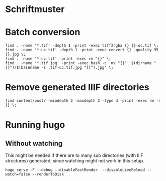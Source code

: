 Schriftmuster
=============

# Batch conversion

```
find . -name '*.tif' -depth 1 -print -exec tiff2rgba {} {}-uc.tif \;
find . -name '*-uc.tif' -depth 1 -print -exec convert {} -quality 95 {}.jpg \;
find . -name '*-uc.tif' -print -exec rm "{}" \;
find . -name '*.tif.jpg' -print -exec bash -c 'mv "{}"  $(dirname "{}")/$(basename -s .tif-uc.tif.jpg "{}").jpg' \;
```

# Remove generated IIIF directories

```
find content/post/ -mindepth 2 -maxdepth 2 -type d -print -exec rm -r {} \;
```

# Running hugo

## Without watching

This might be needed if there are to many sub directories (with IIIF structures) generated, since watching might not work in this setup.

```
hugo serve -F --debug --disableFastRender  --disableLiveReload --watch=false --renderToDisk

```
